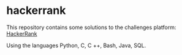 # hackerrank

This repository contains some solutions to the challenges platform: [HackerRank](https://www.hackerrank.com/)

Using the languages Python, C, C ++, Bash, Java, SQL.
